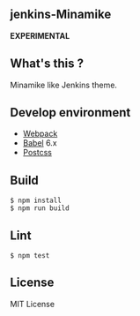 jenkins-Minamike
----------------

**EXPERIMENTAL**

## What's this ?
Minamike like Jenkins theme.

## Develop environment

- [Webpack](https://webpack.github.io/)
- [Babel](https://babeljs.io/) 6.x
- [Postcss](http://postcss.org/)

## Build

```
$ npm install
$ npm run build
```

## Lint

```
$ npm test
```

## License
MIT License
